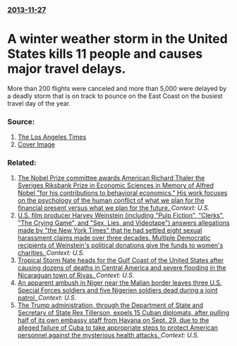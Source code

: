### [2013-11-27](/news/2013/11/27/index.md)

# A winter weather storm in the United States kills 11 people and causes major travel delays. 

More than 200 flights were canceled and more than 5,000 were delayed by a deadly storm that is on track to pounce on the East Coast on the busiest travel day of the year.


### Source:

1. [The Los Angeles Times](http://www.latimes.com/business/money/la-fi-mo-flights-delayed-by-storm-20131126,0,7096289.story#axzz2lr0wUAoF)
1. [Cover Image](http://www.trbimg.com/img-52954bf5/turbine/la-fi-mo-flights-delayed-by-storm-20131126)

### Related:

1. [The Nobel Prize committee awards American Richard Thaler the Sveriges Riksbank Prize in Economic Sciences in Memory of Alfred Nobel "for his contributions to behavioral economics." His work focuses on the psychology of the human conflict of what we plan for the financial present versus what we plan for the future. ](/news/2017/10/9/the-nobel-prize-committee-awards-american-richard-thaler-the-sveriges-riksbank-prize-in-economic-sciences-in-memory-of-alfred-nobel-for-his.md) _Context: U.S._
2. [U.S. film producer Harvey Weinstein (including "Pulp Fiction", "Clerks", "The Crying Game", and "Sex, Lies, and Videotape") answers allegations made by "the New York Times" that he had settled eight sexual harassment claims made over three decades. Multiple Democratic recipients of Weinstein's political donations give the funds to women's charities. ](/news/2017/10/6/u-s-film-producer-harvey-weinstein-including-pulp-fiction-clerks-the-crying-game-and-sex-lies-and-videotape-answers-allegati.md) _Context: U.S._
3. [Tropical Storm Nate heads for the Gulf Coast of the United States after causing dozens of deaths in Central America and severe flooding in the Nicaraguan town of Rivas. ](/news/2017/10/6/tropical-storm-nate-heads-for-the-gulf-coast-of-the-united-states-after-causing-dozens-of-deaths-in-central-america-and-severe-flooding-in-t.md) _Context: U.S._
4. [An apparent ambush in Niger near the Malian border leaves three U.S. Special Forces soldiers and five Nigerien soldiers dead during a joint patrol. ](/news/2017/10/4/an-apparent-ambush-in-niger-near-the-malian-border-leaves-three-u-s-special-forces-soldiers-and-five-nigerien-soldiers-dead-during-a-joint.md) _Context: U.S._
5. [The Trump administration, through the Department of State and Secretary of State Rex Tillerson, expels 15 Cuban diplomats, after pulling half of its own embassy staff from Havana on Sept. 29, due to the alleged failure of Cuba to take appropriate steps to protect American personnel against the mysterious health attacks. ](/news/2017/10/3/the-trump-administration-through-the-department-of-state-and-secretary-of-state-rex-tillerson-expels-15-cuban-diplomats-after-pulling-hal.md) _Context: U.S._
